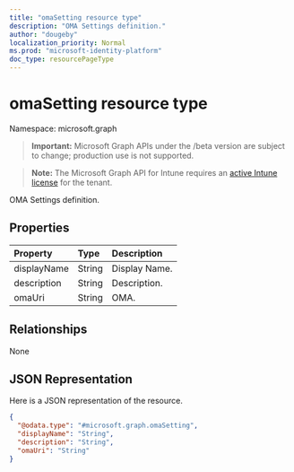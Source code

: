 ```yaml
---
title: "omaSetting resource type"
description: "OMA Settings definition."
author: "dougeby"
localization_priority: Normal
ms.prod: "microsoft-identity-platform"
doc_type: resourcePageType
---
```


# omaSetting resource type

Namespace: microsoft.graph

> **Important:** Microsoft Graph APIs under the /beta version are subject to change; production use is not supported.

> **Note:** The Microsoft Graph API for Intune requires an [active Intune license](https://go.microsoft.com/fwlink/?linkid=839381) for the tenant.

OMA Settings definition.

## Properties
|Property|Type|Description|
|:---|:---|:---|
|displayName|String|Display Name.|
|description|String|Description.|
|omaUri|String|OMA.|

## Relationships
None

## JSON Representation
Here is a JSON representation of the resource.
<!-- {
  "blockType": "resource",
  "@odata.type": "microsoft.graph.omaSetting"
}
-->
``` json
{
  "@odata.type": "#microsoft.graph.omaSetting",
  "displayName": "String",
  "description": "String",
  "omaUri": "String"
}
```





